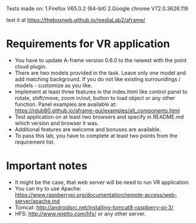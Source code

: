 Tests made on:
1.Firefox V65.0.2 (64-bit)
2.Google chrome V72.0.3626.119

test it at https://theboxnwb.github.io/mediaLab2/aframe/

# Requirements for VR application
  - You have to update A-frame version 0.6.0 to the newest with the point cloud plugin.
  - There are two models provided in the task. Leave only one model and add matching background. If you do not like existing surroundings / models - customize as you like.
  - Implement at least three features in the index.html like control panel to rotate, shift/move, zoom in/out, button to load object or any other function. Panel examples are available at: https://rdub80.github.io/aframe-gui/examples/all_components.html
  - Test application on at least two browsers and specify in README.md which version and browser it was.
  - Additional features are welcome and bonuses are available.
  - To pass this lab, you have to complete at least two points from the requirement list.  
  
# Important notes
  - It might be the case, that web server will be need to run VR application. 
  - You can try to use Apache: https://www.raspberrypi.org/documentation/remote-access/web-server/apache.md 
  - Tomcat: http://androidsrc.net/installing-tomcat8-raspberry-pi-3/ 
  - HFS: http://www.rejetto.com/hfs/ or any other server.

